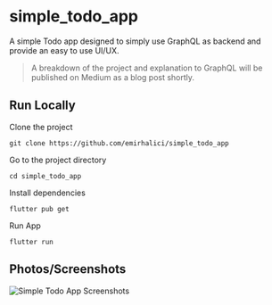 # simple_todo_app

A simple Todo app designed to simply use GraphQL as backend and provide an easy to use UI/UX.

> A breakdown of the project and explanation to GraphQL will be published on Medium as a blog post shortly.

## Run Locally
Clone the project

    git clone https://github.com/emirhalici/simple_todo_app

Go to the project directory

    cd simple_todo_app

Install dependencies

    flutter pub get

Run App

    flutter run

## Photos/Screenshots

![Simple Todo App Screenshots](https://user-images.githubusercontent.com/81600010/173668968-1f178dc6-22d9-4207-801b-a86c87d53c9f.png)